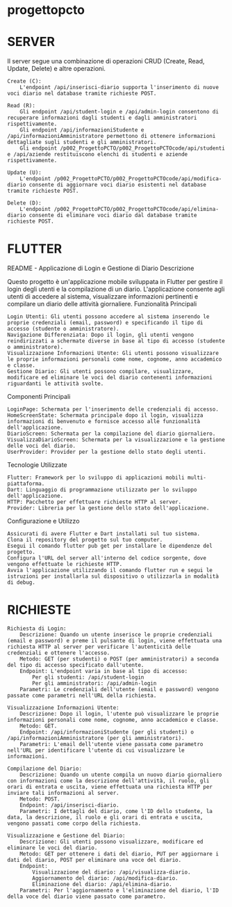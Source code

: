# progettopcto


# SERVER
Il server segue una combinazione di operazioni CRUD (Create, Read, Update, Delete) e altre operazioni.

    Create (C):
        L'endpoint /api/inserisci-diario supporta l'inserimento di nuove voci diario nel database tramite richieste POST.

    Read (R):
        Gli endpoint /api/student-login e /api/admin-login consentono di recuperare informazioni dagli studenti e dagli amministratori rispettivamente.
        Gli endpoint /api/informazioniStudente e /api/informazioniAmministratore permettono di ottenere informazioni dettagliate sugli studenti e gli amministratori.
        Gli endpoint /p002_ProgettoPCTO/p002_ProgettoPCTOcode/api/studenti e /api/aziende restituiscono elenchi di studenti e aziende rispettivamente.

    Update (U):
        L'endpoint /p002_ProgettoPCTO/p002_ProgettoPCTOcode/api/modifica-diario consente di aggiornare voci diario esistenti nel database tramite richieste POST.

    Delete (D):
        L'endpoint /p002_ProgettoPCTO/p002_ProgettoPCTOcode/api/elimina-diario consente di eliminare voci diario dal database tramite richieste POST.


# FLUTTER
README - Applicazione di Login e Gestione di Diario
Descrizione

Questo progetto è un'applicazione mobile sviluppata in Flutter per gestire il login degli utenti e la compilazione di un diario. L'applicazione consente agli utenti di accedere al sistema, visualizzare informazioni pertinenti e compilare un diario delle attività giornaliere.
Funzionalità Principali

    Login Utenti: Gli utenti possono accedere al sistema inserendo le proprie credenziali (email, password) e specificando il tipo di accesso (studente o amministratore).
    Navigazione Differenziata: Dopo il login, gli utenti vengono reindirizzati a schermate diverse in base al tipo di accesso (studente o amministratore).
    Visualizzazione Informazioni Utente: Gli utenti possono visualizzare le proprie informazioni personali come nome, cognome, anno accademico e classe.
    Gestione Diario: Gli utenti possono compilare, visualizzare, modificare ed eliminare le voci del diario contenenti informazioni riguardanti le attività svolte.

Componenti Principali

    LoginPage: Schermata per l'inserimento delle credenziali di accesso.
    HomeScreenState: Schermata principale dopo il login, visualizza informazioni di benvenuto e fornisce accesso alle funzionalità dell'applicazione.
    DiarioScreen: Schermata per la compilazione del diario giornaliero.
    VisualizzaDiarioScreen: Schermata per la visualizzazione e la gestione delle voci del diario.
    UserProvider: Provider per la gestione dello stato degli utenti.

Tecnologie Utilizzate

    Flutter: Framework per lo sviluppo di applicazioni mobili multi-piattaforma.
    Dart: Linguaggio di programmazione utilizzato per lo sviluppo dell'applicazione.
    HTTP: Pacchetto per effettuare richieste HTTP al server.
    Provider: Libreria per la gestione dello stato dell'applicazione.

Configurazione e Utilizzo

    Assicurati di avere Flutter e Dart installati sul tuo sistema.
    Clona il repository del progetto sul tuo computer.
    Esegui il comando flutter pub get per installare le dipendenze del progetto.
    Configura l'URL del server all'interno del codice sorgente, dove vengono effettuate le richieste HTTP.
    Avvia l'applicazione utilizzando il comando flutter run e segui le istruzioni per installarla sul dispositivo o utilizzarla in modalità di debug.


# RICHIESTE
    Richiesta di Login:
        Descrizione: Quando un utente inserisce le proprie credenziali (email e password) e preme il pulsante di login, viene effettuata una richiesta HTTP al server per verificare l'autenticità delle credenziali e ottenere l'accesso.
        Metodo: GET (per studenti) o POST (per amministratori) a seconda del tipo di accesso specificato dall'utente.
        Endpoint: L'endpoint varia in base al tipo di accesso:
            Per gli studenti: /api/student-login
            Per gli amministratori: /api/admin-login
        Parametri: Le credenziali dell'utente (email e password) vengono passate come parametri nell'URL della richiesta.

    Visualizzazione Informazioni Utente:
        Descrizione: Dopo il login, l'utente può visualizzare le proprie informazioni personali come nome, cognome, anno accademico e classe.
        Metodo: GET.
        Endpoint: /api/informazioniStudente (per gli studenti) o /api/informazioniAmministratore (per gli amministratori).
        Parametri: L'email dell'utente viene passata come parametro nell'URL per identificare l'utente di cui visualizzare le informazioni.

    Compilazione del Diario:
        Descrizione: Quando un utente compila un nuovo diario giornaliero con informazioni come la descrizione dell'attività, il ruolo, gli orari di entrata e uscita, viene effettuata una richiesta HTTP per inviare tali informazioni al server.
        Metodo: POST.
        Endpoint: /api/inserisci-diario.
        Parametri: I dettagli del diario, come l'ID dello studente, la data, la descrizione, il ruolo e gli orari di entrata e uscita, vengono passati come corpo della richiesta.

    Visualizzazione e Gestione del Diario:
        Descrizione: Gli utenti possono visualizzare, modificare ed eliminare le voci del diario.
        Metodo: GET per ottenere i dati del diario, PUT per aggiornare i dati del diario, POST per eliminare una voce del diario.
        Endpoint:
            Visualizzazione del diario: /api/visualizza-diario.
            Aggiornamento del diario: /api/modifica-diario.
            Eliminazione del diario: /api/elimina-diario.
        Parametri: Per l'aggiornamento e l'eliminazione del diario, l'ID della voce del diario viene passato come parametro.